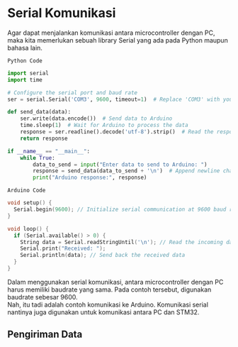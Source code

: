 # Serial Komunikasi

Agar dapat menjalankan komunikasi antara microcontroller dengan PC, maka kita memerlukan sebuah library Serial yang ada pada Python maupun bahasa lain.  

```Python Code```
```py
import serial
import time

# Configure the serial port and baud rate
ser = serial.Serial('COM3', 9600, timeout=1)  # Replace 'COM3' with your Arduino's serial port

def send_data(data):
    ser.write(data.encode())  # Send data to Arduino
    time.sleep(1)  # Wait for Arduino to process the data
    response = ser.readline().decode('utf-8').strip()  # Read the response from Arduino
    return response

if __name__ == "__main__":
    while True:
        data_to_send = input("Enter data to send to Arduino: ")
        response = send_data(data_to_send + '\n')  # Append newline character
        print("Arduino response:", response)
```

```Arduino Code```
```ino
void setup() {
  Serial.begin(9600); // Initialize serial communication at 9600 baud rate
}

void loop() {
  if (Serial.available() > 0) {
    String data = Serial.readStringUntil('\n'); // Read the incoming data
    Serial.print("Received: ");
    Serial.println(data); // Send back the received data
  }
}
```
Dalam menggunakan serial komunikasi, antara microcontroller dengan PC harus memiliki baudrate yang sama. Pada contoh tersebut, digunakan baudrate sebesar 9600.  
Nah, itu tadi adalah contoh komunikasi ke Arduino. Komunikasi serial nantinya juga digunakan untuk komunikasi antara PC dan STM32.   

## Pengiriman Data
